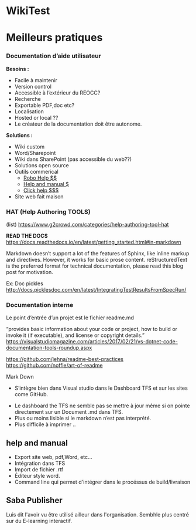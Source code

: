 # WikiTest

# Meilleurs pratiques




### Documentation d’aide utilisateur
**Besoins :**
- Facile à maintenir
- Version control
- Accessible à l’extérieur du REOCC?
- Recherche
- Exportable PDF,doc etc?
- Localisation
- Hosted or local ??
- Le créateur de la documentation doit être autonome.

**Solutions :**
- Wiki custom
- Word/Sharepoint
- Wiki dans SharePoint (pas accessible du web??)
- Solutions open source
- Outils commerical
    - [Robo Help $$](https://www.adobe.com/ca/products/robohelp.html)
    - [Help and manual $](https://www.helpandmanual.com/products_hm_overview.html)
    - [Click help $$$](https://clickhelp.co/online-documentation-tool/)
- Site web fait maison


### HAT (Help Authoring TOOLS)
(list) https://www.g2crowd.com/categories/help-authoring-tool-hat

**READ THE DOCS**
https://docs.readthedocs.io/en/latest/getting_started.html#in-markdown

Markdown doesn’t support a lot of the features of Sphinx, like inline markup and directives. However, it works for basic prose content. reStructuredText is the preferred format for technical documentation, please read this blog post for motivation.

Ex: Doc pickles http://docs.picklesdoc.com/en/latest/IntegratingTestResultsFromSpecRun/ 



### Documentation interne
Le point d’entrée d’un projet est le fichier readme.md

“provides basic information about your code or project, how to build or invoke it (if executable), and license or copyright details.” 
https://visualstudiomagazine.com/articles/2017/02/21/vs-dotnet-code-documentation-tools-roundup.aspx


https://github.com/jehna/readme-best-practices
https://github.com/noffle/art-of-readme



Mark Down 
+ S’intègre bien dans Visual studio dans le Dashboard TFS et sur les sites come GitHub.

- Le dashboard the TFS ne semble pas se mettre à jour même si on pointe directement sur un Document .md dans TFS.
- Plus ou moins lisible si le markdown n’est pas interprété.
- Plus difficile à imprimer
..


## help and manual
- Export site web, pdf,Word, etc...
- Intégration dans TFS
- Import de fichier .rtf
- Éditeur style word.
- Command line qui permet d'intégrer dans le procéssus de build/livraison

## Saba Publisher
Luis dit l'avoir vu être utilisé ailleur dans l'organisation.  Sembhle plus centré sur du E-learning interactif.
